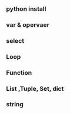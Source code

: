 ### python install

### var & opervaer

### select

### Loop

### Function

### List ,Tuple, Set, dict

### string